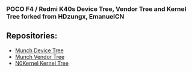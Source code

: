 ### POCO F4 / Redmi K40s Device Tree, Vendor Tree and Kernel Tree forked from HDzungx, EmanuelCN 

## Repositories:
* [Munch Device Tree](https://github.com/PocoF4Trees/device_xiaomi_munch)
* [Munch Vendor Tree](https://github.com/PocoF4Trees/vendor_xiaomi_munch)
* [N0Kernel Kernel Tree](https://github.com/Olzhas-Kdyr/kernel_xiaomi_sm8250)
